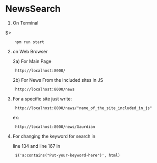 # NewsSearch

1) On Terminal

$>
                                
        npm run start

2) on Web Browser

    2a) For Main Page

        http://localhost:8000/



    2b) For News From the included sites in JS

        http://localhost:8000/news



3) For a specific site just write:

        http://localhost:8000/news/"name_of_the_site_included_in_js"
     ex:

        http://localhost:8000/news/Gaurdian



5) For changing the keyword for search in 

    line 134 and line 167 in 

        $('a:contains("Put-your-keyword-here")', html)


